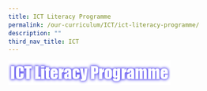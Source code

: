 ```yaml
---
title: ICT Literacy Programme
permalink: /our-curriculum/ICT/ict-literacy-programme/
description: ""
third_nav_title: ICT
---
```

<img src="/images/ICT%20Literacy.png" 
     style="width:65%">
